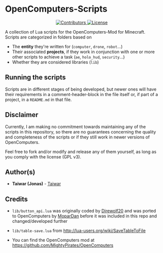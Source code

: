 # OpenComputers-Scripts
<p align="center">
    <a href="https://github.com/Taiwar/OpenComputers-Scripts/contributors">
        <img src="https://img.shields.io/github/contributors/Taiwar/OpenComputers-Scripts" alt="Contributors"/>
    </a>
    <a href="https://github.com/Taiwar/OpenComputers-Scripts/blob/master/LICENSE">
        <img src="https://img.shields.io/github/license/Taiwar/OpenComputers-Scripts" alt="License"/>
    </a>
</p>

A collection of Lua scripts for the OpenComputers-Mod for Minecraft.
Scripts are categorized in folders based on 

* The **entity** they're written for (`computer`, `drone`, `robot`...) 
* Their associated **projects**, if they work in conjunction with one or more other scripts to achieve a task
  (`ae`, `holo_hud`, `security`...)
* Whether they are considered libraries (`lib`)
  
## Running the scripts
Scripts are in different stages of being developed, but newer ones will have their requirements in a comment-header-block
in the file itself or, if part of a project, in a `README.md` in that file.

## Disclaimer
Currently, I am making no commitment towards maintaining any of the scripts in this repository, so there are no 
guarantees concerning the quality and completeness of the scripts or if they still work in newer versions of OpenComputers.

Feel free to fork and/or modify and release any of them yourself, as long as you comply with the license (GPL v3).

## Author(s)

* **Taiwar (Jonas)** - [Taiwar](https://github.com/Taiwar)

## Credits
* `lib/button_api.lua` was originally coded by [Direwolf20](https://github.com/Direwolf20-MC) 
and was ported to OpenComputers by [MoparDan](https://oc.cil.li/profile/491-mopardan/) 
before it was included in this repo and changed/developed further

* `lib/table-save.lua` from http://lua-users.org/wiki/SaveTableToFile

* You can find the OpenComputers mod at https://github.com/MightyPirates/OpenComputers